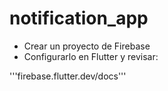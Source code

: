 # notification_app

- Crear un proyecto de Firebase
- Configurarlo en Flutter y revisar:

'''firebase.flutter.dev/docs'''